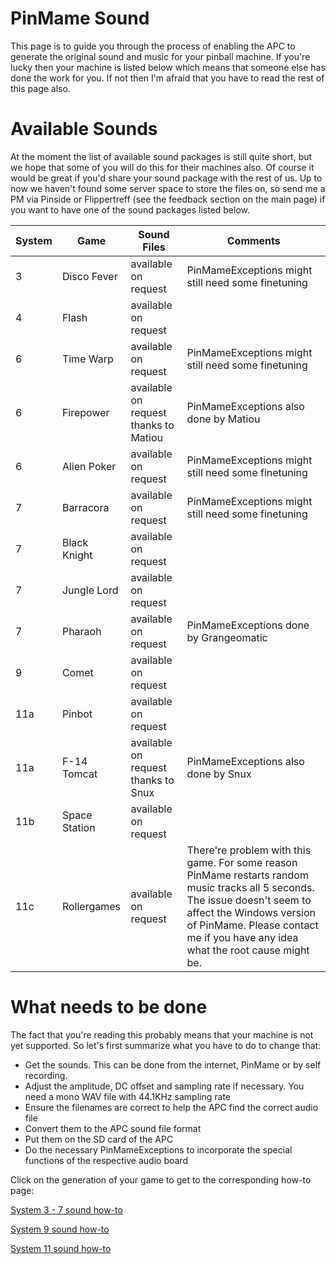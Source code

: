 # PinMame Sound

This page is to guide you through the process of enabling the APC to generate the original sound and music for your pinball machine. 
If you're lucky then your machine is listed below which means that someone else has done the work for you. If not then I'm afraid that you have to read the rest of this page also.

# Available Sounds

At the moment the list of available sound packages is still quite short, but we hope that some of you will do this for their machines also. Of course it would be great if you'd share your sound package with the rest of us. Up to now we haven't found some server space to store the files on, so send me a PM via Pinside or Flippertreff (see the feedback section on the main page) if you want to have one of the sound packages listed below.

|System|Game| Sound Files |Comments|
|--|--|--|--|
|3|Disco Fever| available on request| PinMameExceptions might still need some finetuning |
|4|Flash| available on request| |
|6|Time Warp| available on request | PinMameExceptions might still need some finetuning |
|6|Firepower| available on request thanks to Matiou | PinMameExceptions also done by Matiou |
|6|Alien Poker| available on request | PinMameExceptions might still need some finetuning |
|7|Barracora| available on request | PinMameExceptions might still need some finetuning |
|7|Black Knight| available on request| |
|7|Jungle Lord| available on request| |
|7|Pharaoh| available on request| PinMameExceptions done by Grangeomatic |
|9|Comet|available on request| |
|11a|Pinbot| available on request| |
|11a|F-14 Tomcat| available on request thanks to Snux | PinMameExceptions also done by Snux |
|11b|Space Station| available on request| |
|11c|Rollergames| available on request| There're problem with this game. For some reason PinMame restarts random music tracks all 5 seconds. The issue doesn't seem to affect the Windows version of PinMame. Please contact me if you have any idea what the root cause might be. |

# What needs to be done

The fact that you're reading this probably means that your machine is not yet supported. So let's first summarize what you have to do to change that:

* Get the sounds. This can be done from the internet, PinMame or by self recording.
* Adjust the amplitude, DC offset and sampling rate if necessary. You need a mono WAV file with 44.1KHz sampling rate
* Ensure the filenames are correct to help the APC find the correct audio file
* Convert them to the APC sound file format
* Put them on the SD card of the APC
* Do the necessary PinMameExceptions to incorporate the special functions of the respective audio board

Click on the generation of your game to get to the corresponding how-to page:

[System 3 - 7 sound how-to](https://github.com/AmokSolderer/APC/blob/master/DOC/PinMameSound_3_7.md)

[System 9 sound how-to](https://github.com/AmokSolderer/APC/blob/master/DOC/PinMameSound_9.md)

[System 11 sound how-to](https://github.com/AmokSolderer/APC/blob/master/DOC/PinMameSound_11.md)

